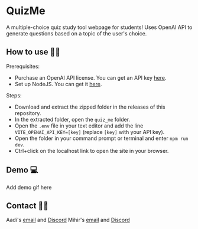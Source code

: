 QuizMe
=======
A multiple-choice quiz study tool webpage for students! Uses OpenAI API to generate questions based on a topic of the user's choice.

## How to use 🧑‍🎓

Prerequisites:
- Purchase an OpenAI API license. You can get an API key [here](https://platform.openai.com/).
- Set up NodeJS. You can get it [here](https://nodejs.org/en/download).

Steps:
- Download and extract the zipped folder in the releases of this repository.
- In the extracted folder, open the `quiz_me` folder.
- Open the `.env` file in your text editor and add the line `VITE_OPENAI_API_KEY=[key]` (replace `[key]` with your API key).
- Open the folder in your command prompt or terminal and enter `npm run dev`.
- Ctrl+click on the localhost link to open the site in your browser.


## Demo 💻
Add demo gif here

## Contact 👨‍💻
Aadi's [email](mailto:aadibhat09@gmail.com) and [Discord](https://discordapp.com/users/779065933029310474)
Mihir's [email](mailto:mihirnbapat@gmail.com) and [Discord](https://discordapp.com/users/693514463093063780)